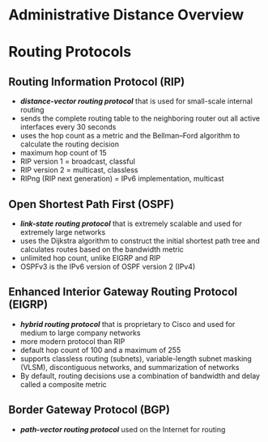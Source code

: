 # Administrative Distance Overview

# Routing Protocols

## Routing Information Protocol (RIP)
* *__distance-vector routing protocol__* that is used for small-scale internal routing
* sends the complete routing table to the neighboring router out all active interfaces every 30 seconds
* uses the hop count as a metric and the Bellman–Ford algorithm to calculate the routing decision
* maximum hop count of 15
* RIP version 1 = broadcast, classful
* RIP version 2 = multicast, classless
* RIPng (RIP next generation) = IPv6 implementation, multicast

## Open Shortest Path First (OSPF)
* *__link-state routing protocol__* that is extremely scalable and used for extremely large networks
* uses the Dijkstra algorithm to construct the initial shortest path tree and calculates routes based on the bandwidth metric
* unlimited hop count, unlike EIGRP and RIP
* OSPFv3 is the IPv6 version of OSPF version 2 (IPv4)

## Enhanced Interior Gateway Routing Protocol (EIGRP)
* *__hybrid routing protocol__* that is proprietary to Cisco and used for medium to large company networks
* more modern protocol than RIP
* default hop count of 100 and a maximum of 255
* supports classless routing (subnets), variable-length subnet masking (VLSM), discontiguous networks, and summarization of networks
* By default, routing decisions use a combination of bandwidth and delay called a composite metric

## Border Gateway Protocol (BGP)
* *__path-vector routing protocol__* used on the Internet for routing


